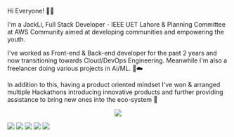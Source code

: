 Hi Everyone! 👋🏻

I'm a JackLi, Full Stack Developer - IEEE UET Lahore & Planning Committee at AWS Community aimed at developing communities and empowering the youth.

I've worked as Front-end & Back-end developer for the past 2 years and now transitioning towards Cloud/DevOps Engineering. Meanwhile I'm also a freelancer doing various projects in Ai/ML. 🚀☁️

In addition to this, having a product oriented mindset I've won & arranged multiple Hackathons introducing innovative products and further providing assistance to bring new ones into the eco-system 🦾

<p align="center">
  <a href="https://skillicons.dev">
    <img src="https://skillicons.dev/icons?i=git,kubernetes,docker,c,js,html,css" />
  </a>
</p>

![](http://github-profile-summary-cards.vercel.app/api/cards/profile-details?username=jackli-techdev&theme=github_dark)
![](http://github-profile-summary-cards.vercel.app/api/cards/repos-per-language?username=jackli-techdev&theme=github_dark)
![](http://github-profile-summary-cards.vercel.app/api/cards/most-commit-language?username=jackli-techdev&theme=github_dark)
![](http://github-profile-summary-cards.vercel.app/api/cards/stats?username=jackli-techdev&theme=github_dark)
![](http://github-profile-summary-cards.vercel.app/api/cards/productive-time?username=jackli-techdev&theme=github_dark&utcOffset=8)
     
